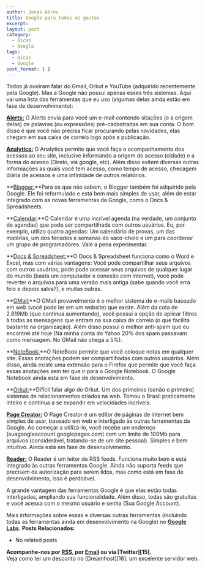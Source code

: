 ```yaml
---
author: Jonas Abreu
title: Google para todos os gostos
excerpt:
layout: post
category:
  - Dicas
  - Google
tags:
  - Dicas
  - Google
post_format: [ ]
---
```

Todos já ouviram falar do Gmail, Orkut e YouTube (adquirido recentemente pela Google). Mas a Google não possui apenas esses três sistemas. Aqui vai uma lista das ferramentas que eu uso (algumas delas ainda estão em fase de desenvolvimento):

**[Alerts:][1]** O Alerts envia para você um e-mail contendo sitações (e a origem delas) de palavras (ou expressões) pré-cadastradas em sua conta. O bom disso é que você não precisa ficar procurando pelas novidades, elas chegam em sua caixa de correio logo após a publicação.

**[Analytics:][2]** O Analytics permite que você faça o acompanhamento dos acessos ao seu site, inclusive informando a origem do acesso (cidade) e a forma do acesso (Direto, via google, etc). Além disso exitem diversas outras informações as quais você tem acesso, como tempo de acesso, checagem diária de acessos e uma infinidade de outros relatórios.

**[Blogger:][3]**Para os que não sabem, o Blogger também foi adquirido pela Google. Ele foi reformulado e está bem mais simples de usar, além de estar integrado com as novas ferramentas da Google, como o Docs & Spreadsheets.

**[Calendar:][4]**O Calendar é uma incrível agenda (na verdade, um conjunto de agendas) que pode ser compartilhada com outros usuários. Eu, por exemplo, utilizo quatro agendas: Um calendário de provas, um das matérias, um dos feriados e semanas do saco-cheio e um para coordenar um grupo de programadores. Vale a pena experimentar.

**[Docs & Spreadsheet:][5]**O Docs & Spreadsheet funciona como o Word e Excel, mas com várias vantagens: Você pode compartilhar seus arquivos com outros usuários, pode pode acessar seus arquivos de qualquer lugar do mundo (basta um computador e conexão com internet), você pode reverter o arquivos para uma versão mais antiga (sabe quando você erra feio e depois salva?), e muitas outras.

**[GMail:][6]**O GMail provavelmente é o melhor sistema de e-mails baseado em web (você pode ler em um website) que existe. Além da cota de 2.819Mb (que continua aumentando), você possui a opção de aplicar filtros à todas as mensagens que entram na sua caixa de correio (o que facilita bastante na organização). Além disso possui o melhor anti-spam que eu encontrei até hoje (Na minha conta do Yahoo 20% dos spam passavam como mensagem. No GMail não chega a 5%).

**[NoteBook:][7]**O NoteBook permite que você coloque notas em qualquer site. Essas anotações podem ser compartilhadas com outros usuários. Além disso, ainda existe uma extensão para o Firefox que permite que você faça essas anotações sem ter que ir para o Google Notebook. O Google Notebook ainda está em fase de desenvolvimento.

**[Orkut:][8]**Difícil falar algo do Orkut. Um dos primeiros (senão o primeiro) sistemas de relacionamentos criados na web. Tomou o Brasil praticamente inteiro e continua a se expandir em velocidades incríveis.

**[Page Creator:][9]** O Page Creator é um editor de páginas de internet bem simples de usar, baseado em web e interligado às outras ferramentas da Google. Ao começar a utilizá-lo, você recebe um endereço (suagoogleaccount.googlepages.com) com um limite de 100Mb para arquivos (considerável, tratando-se de um site pessoal). Simples e bem intuitivo. Ainda está em fase de desenvolvimento.

**[Reader:][10]** O Reader é um leitor de RSS feeds. Funciona muito bem e está integrado às outras ferramentas Google. Ainda não suporta feeds que precisem de autorização para serem lidos, mas como está em fase de desenvolvimento, isso é perdoável.

A grande vantagem das ferramentas Google é que elas estão todas interligadas, ampliando sua funcionalidade. Além disso, todas são gratuítas e você acessa com o mesmo usuário e senha (Sua Google Account).

Mais informações sobre essas e diversas outras ferramentas (incluindo todas as ferramentas ainda em desenvolvimento na Google) no **[Google Labs][11]**. 
**Posts Relacionados:** 
*   No related posts









**Acompanhe-nos por [ RSS][13], por [Email][14] ou via [Twitter][15].**  
Veja como ter um desconto no [Dreamhost][16]: um excelente servidor web.

 [1]: http://www.google.com/alerts
 [2]: http://analytics.google.com
 [3]: http://www.blogger.com
 [4]: http://calendar.google.com
 [5]: http://docs.google.com
 [6]: http://mail.google.com
 [7]: http://www.google.com/notebook
 [8]: http://www.orkut.com
 [9]: http://pages.google.com
 [10]: http://reader.google.com
 [11]: http://labs.google.com
 [12]: https://twitter.com/share
 [13]: http://feeds.feedburner.com/VidaGeek
 [14]: http://feedburner.google.com/fb/a/mailverify?uri=VidaGeek&loc=pt_BR


